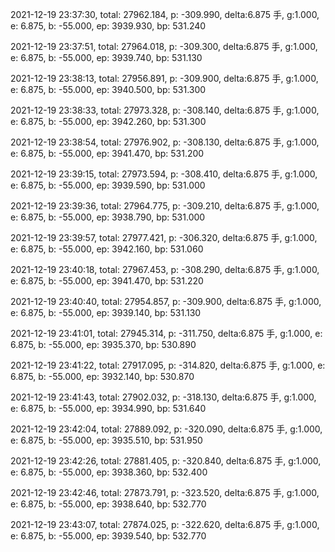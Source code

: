 2021-12-19 23:37:30, total: 27962.184, p: -309.990, delta:6.875 手, g:1.000, e: 6.875, b: -55.000, ep: 3939.930, bp: 531.240

2021-12-19 23:37:51, total: 27964.018, p: -309.300, delta:6.875 手, g:1.000, e: 6.875, b: -55.000, ep: 3939.740, bp: 531.130

2021-12-19 23:38:13, total: 27956.891, p: -309.900, delta:6.875 手, g:1.000, e: 6.875, b: -55.000, ep: 3940.500, bp: 531.300

2021-12-19 23:38:33, total: 27973.328, p: -308.140, delta:6.875 手, g:1.000, e: 6.875, b: -55.000, ep: 3942.260, bp: 531.300

2021-12-19 23:38:54, total: 27976.902, p: -308.130, delta:6.875 手, g:1.000, e: 6.875, b: -55.000, ep: 3941.470, bp: 531.200

2021-12-19 23:39:15, total: 27973.594, p: -308.410, delta:6.875 手, g:1.000, e: 6.875, b: -55.000, ep: 3939.590, bp: 531.000

2021-12-19 23:39:36, total: 27964.775, p: -309.210, delta:6.875 手, g:1.000, e: 6.875, b: -55.000, ep: 3938.790, bp: 531.000

2021-12-19 23:39:57, total: 27977.421, p: -306.320, delta:6.875 手, g:1.000, e: 6.875, b: -55.000, ep: 3942.160, bp: 531.060

2021-12-19 23:40:18, total: 27967.453, p: -308.290, delta:6.875 手, g:1.000, e: 6.875, b: -55.000, ep: 3941.470, bp: 531.220

2021-12-19 23:40:40, total: 27954.857, p: -309.900, delta:6.875 手, g:1.000, e: 6.875, b: -55.000, ep: 3939.140, bp: 531.130

2021-12-19 23:41:01, total: 27945.314, p: -311.750, delta:6.875 手, g:1.000, e: 6.875, b: -55.000, ep: 3935.370, bp: 530.890

2021-12-19 23:41:22, total: 27917.095, p: -314.820, delta:6.875 手, g:1.000, e: 6.875, b: -55.000, ep: 3932.140, bp: 530.870

2021-12-19 23:41:43, total: 27902.032, p: -318.130, delta:6.875 手, g:1.000, e: 6.875, b: -55.000, ep: 3934.990, bp: 531.640

2021-12-19 23:42:04, total: 27889.092, p: -320.090, delta:6.875 手, g:1.000, e: 6.875, b: -55.000, ep: 3935.510, bp: 531.950

2021-12-19 23:42:26, total: 27881.405, p: -320.840, delta:6.875 手, g:1.000, e: 6.875, b: -55.000, ep: 3938.360, bp: 532.400

2021-12-19 23:42:46, total: 27873.791, p: -323.520, delta:6.875 手, g:1.000, e: 6.875, b: -55.000, ep: 3938.640, bp: 532.770

2021-12-19 23:43:07, total: 27874.025, p: -322.620, delta:6.875 手, g:1.000, e: 6.875, b: -55.000, ep: 3939.540, bp: 532.770